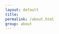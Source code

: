 ```yaml
---
layout: default
title: 
permalink: /about.html
group: about
---
```


<!-- this page is obsolete, redirect to home -->
<script>
  window.location.replace("/index.html");
</script>
